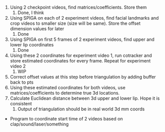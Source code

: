 1. Using 2 checkpoint videos, find matrices/coefficients. Store them
	1. Done, I think
2. Using SPIGA on each of 2 experiment videos, find facial landmarks and crop videos to smaller size (size will be same). Store the offset dimension values for later
	1. Done
3. Using SPIGA on first 5 frames of 2 experiment videos, find upper and lower lip coordinates
	1. Done
4. Using these 2 coordinates for experiment video 1, run cotracker and store estimated coordinates for every frame. Repeat for experiment video 2
	1. WIP
5. Correct offset values at this step before triangulation by adding buffer back to pts
6. Using these estimated coordinates for both videos, use matrices/coefficients to determine true 3d locations.
7. Calculate Euclidean distance between 3d upper and lower lip. Hope it is consistent
	1. Output of triangulation should be in real world 3d mm coords
- Program to coordinate start time of 2 videos based on clap/sound/laser/something